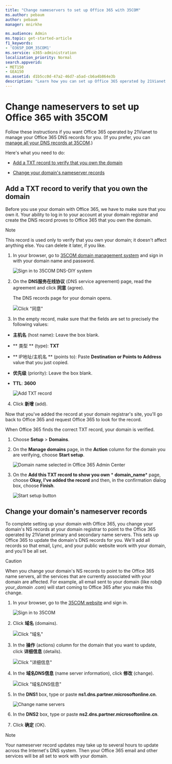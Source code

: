```yaml
---
title: "Change nameservers to set up Office 365 with 35COM"
ms.author: pebaum
author: pebaum
manager: mnirkhe

ms.audience: Admin
ms.topic: get-started-article
f1_keywords:
- 'O365P_DOM_35COM1'
ms.service: o365-administration
localization_priority: Normal
search.appverid:
- MET150
- GEA150
ms.assetid: d1b5cc0d-47a2-46d7-a5ad-cb6a4b864e3b
description: "Learn how you can set up Office 365 operated by 21Vianet to manage your DNS records, when 35COM is the DNS hosting provider."
---
```


# Change nameservers to set up Office 365 with 35COM

Follow these instructions if you want Office 365 operated by 21Vianet to manage your Office 365 DNS records for you. (If you prefer, you can [manage all your DNS records at 35COM](create-dns-records-at-35com.md).)
  
Here's what you need to do:
  
- [Add a TXT record to verify that you own the domain](change-nameservers-at-35com.md#BKMK_add_a_record)
    
- [Change your domain's nameserver records](change-nameservers-at-35com.md#BKMK_change_your_domain_s_1)
    
## Add a TXT record to verify that you own the domain
<a name="BKMK_add_a_record"> </a>

Before you use your domain with Office 365, we have to make sure that you own it. Your ability to log in to your account at your domain registrar and create the DNS record proves to Office 365 that you own the domain.
  
> [!NOTE]
> This record is used only to verify that you own your domain; it doesn't affect anything else. You can delete it later, if you like. 
  
1. In your browser, go to [35COM domain management system](https://www.dns-diy.net/home.aspx ) and sign in with your domain name and password. 
    
    ![Sign in to 35COM DNS-DIY system](../media/f40bf946-ee14-43fb-8714-278b89904ee2.png)
  
2. On the **DNS服务在线协议** (DNS service agreement) page, read the agreement and click **同意** (agree). 
    
    The DNS records page for your domain opens.
    
    ![Click "同意"](../media/d2e57676-77f8-4dff-9650-2532dbc83d47.png)
  
3. In the empty record, make sure that the fields are set to precisely the following values:
    
  - **主机名** (host name): Leave the box blank. 
    
  - ** 类型 ** (type): **TXT**
    
  - ** IP地址/主机名 ** (points to): Paste **Destination or Points to Address** value that you just copied. 
    
  - **优先级** (priority): Leave the box blank. 
    
  - **TTL**: **3600**
    
    ![Add TXT record](../media/ef04f942-9e42-4815-96d2-931b274aa557.png)
  
4. Click **新增** (add). 
    
Now that you've added the record at your domain registrar's site, you'll go back to Office 365 and request Office 365 to look for the record.
  
When Office 365 finds the correct TXT record, your domain is verified.
  
1. Choose **Setup** \> **Domains**.
    
2. On the **Manage domains** page, in the **Action** column for the domain you are verifying, choose **Start setup**.
    
    ![Domain name selected in Office 365 Admin Center](../media/c61204f1-a025-448b-a2a1-c4d7abee7a06.png)
  
3. On the **Add this TXT record to show you own** * **domain_name*** page, choose **Okay, I've added the record** and then, in the confirmation dialog box, choose **Finish**.
    
    ![Start setup button](../media/5f6578af-ae32-49e8-b283-ec2d080420da.png)
  
## Change your domain's nameserver records
<a name="BKMK_change_your_domain_s_1"> </a>

To complete setting up your domain with Office 365, you change your domain's NS records at your domain registrar to point to the Office 365 operated by 21Vianet primary and secondary name servers. This sets up Office 365 to update the domain's DNS records for you. We'll add all records so that email, Lync, and your public website work with your domain, and you'll be all set.
  
> [!CAUTION]
> When you change your domain's NS records to point to the Office 365 name servers, all the services that are currently associated with your domain are affected. For example, all email sent to your domain (like rob@ *your_domain*  .com) will start coming to Office 365 after you make this change. 
  
1. In your browser, go to the [35COM website](https://www.35.com/login_form.php) and sign in. 
    
    ![Sign in to 35COM](../media/84d8a42c-4edd-4432-a2d6-e836f27ae523.png)
  
2. Click **域名** (domains). 
    
    ![Click "域名"](../media/a08ee508-5a64-4b11-8a6c-cd5ac8e112e6.png)
  
3. In the **操作** (actions) column for the domain that you want to update, click **详细信息** (details). 
    
    ![Click "详细信息"](../media/42c77dbf-0dd5-495d-baf4-749a39c1828e.png)
  
4. In the **域名DNS信息** (name server information), click **修改** (change). 
    
    ![Click "域名DNS信息"](../media/3bb1c778-76d7-4bf8-81f8-074231206a0a.png)
  
5. In the **DNS1** box, type or paste **ns1.dns.partner.microsoftonline.cn**. 
    
    ![Change name servers](../media/49650678-734f-46c4-ac8e-df24233017c3.png)
  
6. In the **DNS2** box, type or paste **ns2.dns.partner.microsoftonline.cn**. 
    
7. Click **确定** (OK). 
    
> [!NOTE]
> Your nameserver record updates may take up to several hours to update across the Internet's DNS system. Then your Office 365 email and other services will be all set to work with your domain. 
  

